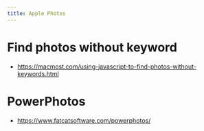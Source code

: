```yaml
---
title: Apple Photos
---
```


# Find photos without keyword
* https://macmost.com/using-javascript-to-find-photos-without-keywords.html

# PowerPhotos
* https://www.fatcatsoftware.com/powerphotos/